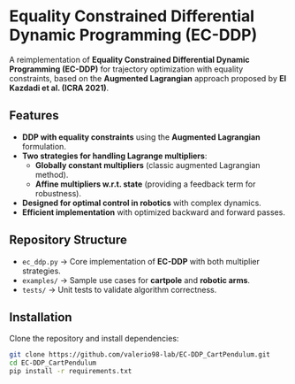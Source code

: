 # Equality Constrained Differential Dynamic Programming (EC-DDP)
A reimplementation of **Equality Constrained Differential Dynamic Programming (EC-DDP)** for trajectory optimization with equality constraints, based on the **Augmented Lagrangian** approach proposed by **El Kazdadi et al. (ICRA 2021)**.

## Features
- **DDP with equality constraints** using the **Augmented Lagrangian** formulation.
- **Two strategies for handling Lagrange multipliers**:
  - **Globally constant multipliers** (classic augmented Lagrangian method).
  - **Affine multipliers w.r.t. state** (providing a feedback term for robustness).
- **Designed for optimal control in robotics** with complex dynamics.
- **Efficient implementation** with optimized backward and forward passes.

## Repository Structure
- `ec_ddp.py` → Core implementation of **EC-DDP** with both multiplier strategies.
- `examples/` → Sample use cases for **cartpole** and **robotic arms**.
- `tests/` → Unit tests to validate algorithm correctness.

## Installation
Clone the repository and install dependencies:
```bash
git clone https://github.com/valerio98-lab/EC-DDP_CartPendulum.git
cd EC-DDP_CartPendulum
pip install -r requirements.txt
```

<!--## 🔧 Quick Example
```bash
from ec_ddp import EC_DDP

# Define dynamics, cost function, and constraints
ddp_solver = EC_DDP(dynamics, cost_function, constraints)
optimal_trajectory = ddp_solver.solve(initial_state, initial_control)
```-->
